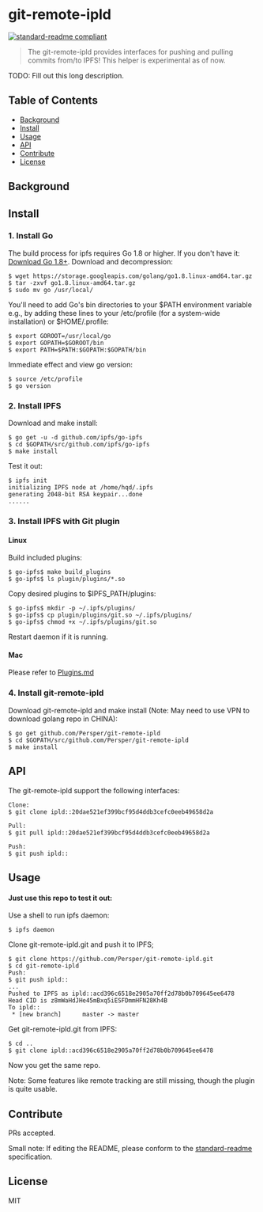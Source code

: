 # git-remote-ipld

[![standard-readme compliant](https://img.shields.io/badge/standard--readme-OK-green.svg?style=flat-square)](https://github.com/RichardLitt/standard-readme)

> The git-remote-ipld provides interfaces for pushing and pulling commits from/to IPFS!
> This helper is experimental as of now.

TODO: Fill out this long description.

## Table of Contents

- [Background](#background)
- [Install](#install)
- [Usage](#usage)
- [API](#api)
- [Contribute](#contribute)
- [License](#license)

## Background

## Install

### 1. Install Go
The build process for ipfs requires Go 1.8 or higher. If you don't have it: [Download Go 1.8+](https://golang.org/dl/).
Download and decompression: 
```
$ wget https://storage.googleapis.com/golang/go1.8.linux-amd64.tar.gz
$ tar -zxvf go1.8.linux-amd64.tar.gz
$ sudo mv go /usr/local/
```
You'll need to add Go's bin directories to your $PATH environment variable e.g., by adding these lines to your /etc/profile (for a system-wide installation) or $HOME/.profile:
```
$ export GOROOT=/usr/local/go
$ export GOPATH=$GOROOT/bin
$ export PATH=$PATH:$GOPATH:$GOPATH/bin
```
Immediate effect and view go version:
```
$ source /etc/profile
$ go version
```

### 2. Install IPFS
Download and make install:
```
$ go get -u -d github.com/ipfs/go-ipfs
$ cd $GOPATH/src/github.com/ipfs/go-ipfs
$ make install
```

Test it out:
```
$ ipfs init
initializing IPFS node at /home/hqd/.ipfs
generating 2048-bit RSA keypair...done
......
```

### 3. Install IPFS with Git plugin
#### Linux
Build included plugins:
```
$ go-ipfs$ make build_plugins
$ go-ipfs$ ls plugin/plugins/*.so
```
Copy desired plugins to $IPFS_PATH/plugins:
```
$ go-ipfs$ mkdir -p ~/.ipfs/plugins/
$ go-ipfs$ cp plugin/plugins/git.so ~/.ipfs/plugins/
$ go-ipfs$ chmod +x ~/.ipfs/plugins/git.so
```
Restart daemon if it is running.

#### Mac
Please refer to [Plugins.md](https://github.com/ipfs/go-ipfs/blob/master/docs/plugins.md) 

### 4. Install git-remote-ipld
Download git-remote-ipld and make install (Note: May need to use VPN to download golang repo in CHINA):
```
$ go get github.com/Persper/git-remote-ipld
$ cd $GOPATH/src/github.com/Persper/git-remote-ipld
$ make install
```

## API
The git-remote-ipld support the following interfaces:
```
Clone:
$ git clone ipld::20dae521ef399bcf95d4ddb3cefc0eeb49658d2a

Pull:
$ git pull ipld::20dae521ef399bcf95d4ddb3cefc0eeb49658d2a

Push:
$ git push ipld::
```

## Usage
#### Just use this repo to test it out:
Use a shell to run ipfs daemon:
```
$ ipfs daemon
```
Clone git-remote-ipld.git and push it to IPFS; 
```
$ git clone https://github.com/Persper/git-remote-ipld.git
$ cd git-remote-ipld
Push:
$ git push ipld::
...
Pushed to IPFS as ipld::acd396c6518e2905a70ff2d78b0b709645ee6478
Head CID is z8mWaHdJHe45mBxq5iESFDmmHFN28Kh4B
To ipld::
 * [new branch]      master -> master
``` 
Get git-remote-ipld.git from IPFS:
```
$ cd ..
$ git clone ipld::acd396c6518e2905a70ff2d78b0b709645ee6478
```
Now you get the same repo.

Note: Some features like remote tracking are still missing, though the plugin is
quite usable.

## Contribute

PRs accepted.

Small note: If editing the README, please conform to the [standard-readme](https://github.com/RichardLitt/standard-readme) specification.

## License

MIT 
